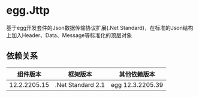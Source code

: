# egg.Jttp

基于egg开发套件的Json数据传输协议扩展(.Net Standard)，在标准的Json结构上加入Header、Data、Message等标准化的顶层对象

## 依赖关系

| 组件版本 | 框架版本 | 其他依赖版本 | 
| ---- | ----- | ---- |
| 12.2.2205.15 | .Net Standard 2.1 | egg 12.3.2205.39 | 